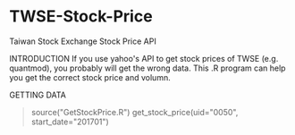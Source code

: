 # TWSE-Stock-Price
Taiwan Stock Exchange Stock Price API

INTRODUCTION
If you use yahoo's API to get stock prices of TWSE (e.g. quantmod), you probably will get the wrong data. This .R program can help you get the correct stock price and volumn.

GETTING DATA
> source("GetStockPrice.R")
> get_stock_price(uid="0050", start_date="201701")


